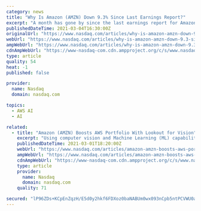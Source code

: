 ```yaml
---
category: news
title: "Why Is Amazon (AMZN) Down 9.3% Since Last Earnings Report?"
excerpt: "A month has gone by since the last earnings report for Amazon (AMZN). Shares have lost about 9.3% in that time frame, underperforming the S&P 500. Will the recent negative trend continue leading up to its next earnings release,"
publishedDateTime: 2021-03-04T16:30:00Z
originalUrl: "https://www.nasdaq.com/articles/why-is-amazon-amzn-down-9.3-since-last-earnings-report-2021-03-04"
webUrl: "https://www.nasdaq.com/articles/why-is-amazon-amzn-down-9.3-since-last-earnings-report-2021-03-04"
ampWebUrl: "https://www.nasdaq.com/articles/why-is-amazon-amzn-down-9.3-since-last-earnings-report-2021-03-04?amp"
cdnAmpWebUrl: "https://www-nasdaq-com.cdn.ampproject.org/c/s/www.nasdaq.com/articles/why-is-amazon-amzn-down-9.3-since-last-earnings-report-2021-03-04?amp"
type: article
quality: 54
heat: -1
published: false

provider:
  name: Nasdaq
  domain: nasdaq.com

topics:
  - AWS AI
  - AI

related:
  - title: "Amazon (AMZN) Boosts AWS Portfolio With Lookout for Vision"
    excerpt: "Using computer vision and Machine Learning (ML) capabilities, including \"few-shot learning\", the service analyzes images to spot manufacturing and production defects such as cracks, irregular shapes, dents and incorrect color. Further, Amazon Lookout for ..."
    publishedDateTime: 2021-03-01T18:20:00Z
    webUrl: "https://www.nasdaq.com/articles/amazon-amzn-boosts-aws-portfolio-with-lookout-for-vision-2021-03-01"
    ampWebUrl: "https://www.nasdaq.com/articles/amazon-amzn-boosts-aws-portfolio-with-lookout-for-vision-2021-03-01?amp"
    cdnAmpWebUrl: "https://www-nasdaq-com.cdn.ampproject.org/c/s/www.nasdaq.com/articles/amazon-amzn-boosts-aws-portfolio-with-lookout-for-vision-2021-03-01?amp"
    type: article
    provider:
      name: Nasdaq
      domain: nasdaq.com
    quality: 71

secured: "lP96ZDs+KCpEnZqzH/E5d0y2hkf6FDXoz0baNABUm0wx093nCpb5ntPCVWU0am+gU13uokSSVX2YEA9HbxD0T/keEVoQ8BNCm/hwupFHEYPB3780QIDRDpRmeOfnUvMnhB8JyrsqVJwds3dwKmuW+ciBFzGwwycIirXgU1oxbSzgy8NhaCoeEwydDmQBUu4aruAbqYcMq0EImVdLOf6frfuKJRcBxUBqh31yudPDnEL9WYmaBMBMAPgHlUanIH6dBlhP/SFKsAiQ2RVCeXA0m6fOzOPHVE/159/Mc/cIhsDfxPQktpyLcXnazcQD/B+AtzABWDC0GzXFjsG4nP1aaqsMz8ZWWb1rFn5O9sd46RU=;cRifzbbwXwFQCzCZO83l+Q=="
---
```


